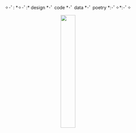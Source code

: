 
<p align="center">✧･ﾟ: *✧･ﾟ:* design *･ﾟ code *･ﾟ data *･ﾟ poetry *:･ﾟ✧*:･ﾟ✧</p>
<p align="center"><img src="https://now.tufts.edu/sites/default/files/inline-images/200918_janice_lourie_patent_monitor_inside.jpg" width="30%"></p>


